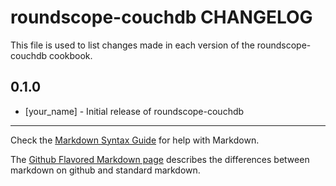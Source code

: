 roundscope-couchdb CHANGELOG
============================

This file is used to list changes made in each version of the roundscope-couchdb cookbook.

0.1.0
-----
- [your_name] - Initial release of roundscope-couchdb

- - -
Check the [Markdown Syntax Guide](http://daringfireball.net/projects/markdown/syntax) for help with Markdown.

The [Github Flavored Markdown page](http://github.github.com/github-flavored-markdown/) describes the differences between markdown on github and standard markdown.
